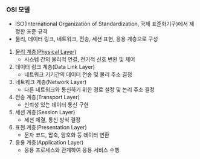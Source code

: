 ### OSI 모델
- ISO(International Organization of Standardization, 국제 표준화기구)에서 제정한 표준 규격
- 물리, 데이터 링크, 네트워크, 전송, 세션 표현, 응용 계층으로 구성

1. [물리 계층(Physical Layer)](OSI모델%20물리계층.md)
   - 시스템 간의 물리적 연결, 전기적 신호 변환 및 제어
2. 데이터 링크 계층(Data Link Layer)
   - 네트워크 기기간의 데이터 전송 및 물리 주소 결정
3. 네트워크 계층(Network Layer)
   - 다른 네트워크와 통신하기 위한 경로 설정 및 논리 주소 결정
4. 전송 계층(Transport Layer)
   - 신뢰성 있는 데이터 통신 구현
5. 세션 계층(Session Layer)
   - 세션 체결, 통신 방식 결정
6. 표현 계층(Presentation Layer)
   - 문자 코드, 압축, 암호화 등 데이터 변환
7. 응용 계층(Application Layer)
   - 응용 프로세스와 관계하여 응용 서비스 수행

